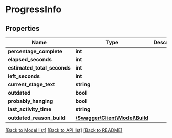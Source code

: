 # ProgressInfo

## Properties
Name | Type | Description | Notes
------------ | ------------- | ------------- | -------------
**percentage_complete** | **int** |  | [optional] 
**elapsed_seconds** | **int** |  | [optional] 
**estimated_total_seconds** | **int** |  | [optional] 
**left_seconds** | **int** |  | [optional] 
**current_stage_text** | **string** |  | [optional] 
**outdated** | **bool** |  | [optional] 
**probably_hanging** | **bool** |  | [optional] 
**last_activity_time** | **string** |  | [optional] 
**outdated_reason_build** | [**\Swagger\Client\Model\Build**](Build.md) |  | [optional] 

[[Back to Model list]](../README.md#documentation-for-models) [[Back to API list]](../README.md#documentation-for-api-endpoints) [[Back to README]](../README.md)


